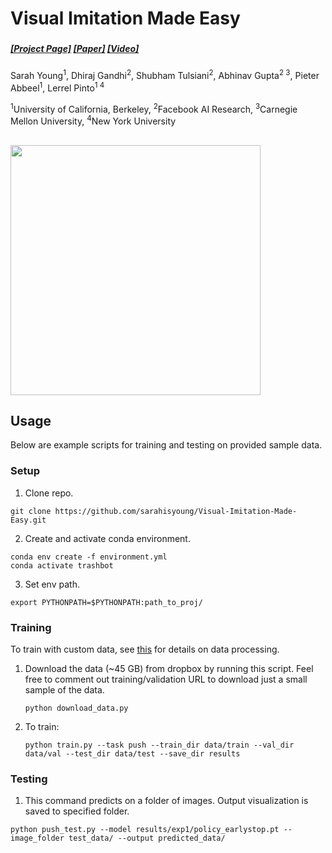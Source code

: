 # Visual Imitation Made Easy
### 

##### [[Project Page]](https://dhiraj100892.github.io/Visual-Imitation-Made-Easy/) [[Paper]](https://arxiv.org/abs/2008.04899) [[Video]](https://youtu.be/opizQ4bXSpk)


Sarah Young<sup>1</sup>, Dhiraj Gandhi<sup>2</sup>, Shubham Tulsiani<sup>2</sup>, Abhinav Gupta<sup>2 3</sup>, Pieter Abbeel<sup>1</sup>, Lerrel Pinto<sup>1 4</sup>

<sup>1</sup>University of California, Berkeley, <sup>2</sup>Facebook AI Research, <sup>3</sup>Carnegie Mellon University, <sup>4</sup>New York University<br/>

##

<img src="images/teaser.gif" width="400">


## Usage
Below are example scripts for training and testing on provided sample data.
### Setup

1. Clone repo.
```shell
git clone https://github.com/sarahisyoung/Visual-Imitation-Made-Easy.git
```
2. Create and activate conda environment.
```shell
conda env create -f environment.yml
conda activate trashbot
```

3. Set env path.

```shell
export PYTHONPATH=$PYTHONPATH:path_to_proj/
```

### Training ###

To train with custom data, see [this](data_cleaning/README.md) for details on data processing.


1. Download the data (~45 GB) from dropbox by running this script. Feel free to comment out training/validation URL to download just a small sample of the data. 
    ```shell
    python download_data.py 
    ```

2. To train:

    ```shell
    python train.py --task push --train_dir data/train --val_dir data/val --test_dir data/test --save_dir results
    ```

### Testing


1. This command predicts on a folder of images. Output visualization is saved to specified folder.
```shell
python push_test.py --model results/exp1/policy_earlystop.pt --image_folder test_data/ --output predicted_data/
```



